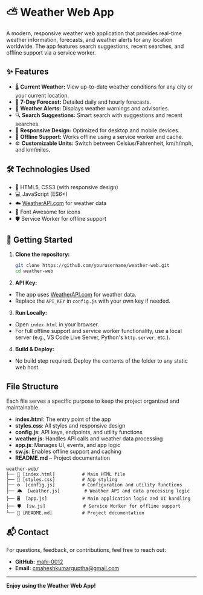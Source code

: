 # ⛅ Weather Web App

A modern, responsive weather web application that provides real-time weather information, forecasts, and weather alerts for any location worldwide. The app features search suggestions, recent searches, and offline support via a service worker.

## ✨ Features

- 🌡️ **Current Weather:** View up-to-date weather conditions for any city or your current location.
- 📅 **7-Day Forecast:** Detailed daily and hourly forecasts.
- 🚨 **Weather Alerts:** Displays weather warnings and advisories.
- 🔍 **Search Suggestions:** Smart search with suggestions and recent searches.
- 📱 **Responsive Design:** Optimized for desktop and mobile devices.
- 📴 **Offline Support:** Works offline using a service worker and cache.
- ⚙️ **Customizable Units:** Switch between Celsius/Fahrenheit, km/h/mph, and km/miles.

## 🛠️ Technologies Used

- 📝 HTML5, CSS3 (with responsive design)
- 💻 JavaScript (ES6+)
- ☁️ [WeatherAPI.com](https://www.weatherapi.com/) for weather data
- 🎨 Font Awesome for icons
- 🛡️ Service Worker for offline support

## 🚀 Getting Started

1. **Clone the repository:**
   ```sh
   git clone https://github.com/yourusername/weather-web.git
   cd weather-web
   ```

2. **API Key:**
- The app uses [WeatherAPI.com](https://www.weatherapi.com/) for weather data.
- Replace the `API_KEY` in `config.js` with your own key if needed.

3. **Run Locally:**
- Open `index.html` in your browser.
- For full offline support and service worker functionality, use a local server (e.g., VS Code Live Server, Python's `http.server`, etc.).

4. **Build & Deploy:**
- No build step required. Deploy the contents of the folder to any static web host.

## File Structure

Each file serves a specific purpose to keep the project organized and maintainable.  
- **index.html**: The entry point of the app  
- **styles.css**: All styles and responsive design  
- **config.js**: API keys, endpoints, and utility functions  
- **weather.js**: Handles API calls and weather data processing  
- **app.js**: Manages UI, events, and app logic  
- **sw.js**: Enables offline support and caching  
- **README.md** – Project documentation

```
weather-web/
├── 📄 [index.html]          # Main HTML file
├── 🎨 [styles.css]          # App styling
├── ⚙️  [config.js]          # Configuration and utility functions
├── 🌦️  [weather.js]         # Weather API and data processing logic
├── 🖥️  [app.js]             # Main application logic and UI handling
├── 🛡️  [sw.js]              # Service Worker for offline support
└── 📖 [README.md]           # Project documentation
```

## 📬 Contact

For questions, feedback, or contributions, feel free to reach out:

- **GitHub:** [mahi-0012](https://github.com/mahi-0012)
- **Email:** cmaheshkumarguptha@gmail.com

---

**Enjoy using the Weather Web App!**